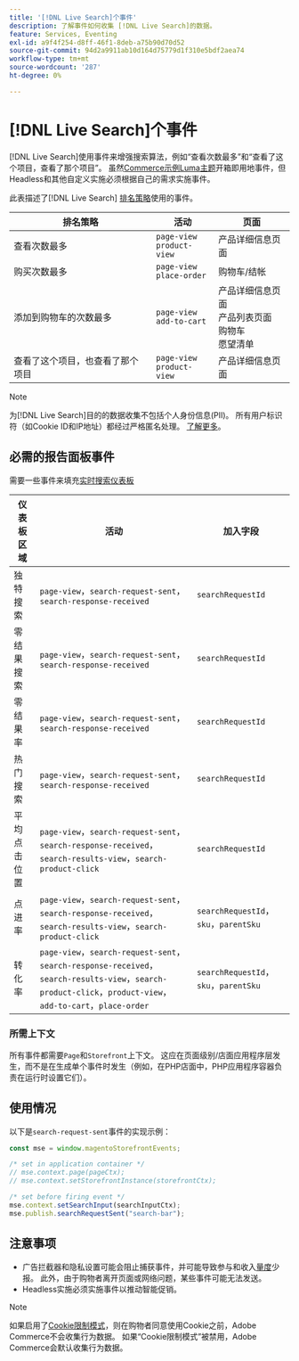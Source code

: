 ```yaml
---
title: '[!DNL Live Search]个事件'
description: 了解事件如何收集 [!DNL Live Search]的数据。
feature: Services, Eventing
exl-id: a9f4f254-d8ff-46f1-8deb-a75b90d70d52
source-git-commit: 94d2a9911ab10d164d75779d1f310e5bdf2aea74
workflow-type: tm+mt
source-wordcount: '287'
ht-degree: 0%

---
```


# [!DNL Live Search]个事件

[!DNL Live Search]使用事件来增强搜索算法，例如“查看次数最多”和“查看了这个项目，查看了那个项目”。 虽然[Commerce示例Luma主题](https://experienceleague.adobe.com/en/docs/commerce-admin/content-design/design/themes/themes#the-default-theme)开箱即用地事件，但Headless和其他自定义实施必须根据自己的需求实施事件。

此表描述了[!DNL Live Search] [排名策略](rules-add.md#intelligent-ranking)使用的事件。

| 排名策略 | 活动 | 页面 |
| --- | --- | --- |
| 查看次数最多 | `page-view`<br>`product-view` | 产品详细信息页面 |
| 购买次数最多 | `page-view`<br>`place-order` | 购物车/结帐 |
| 添加到购物车的次数最多 | `page-view`<br>`add-to-cart` | 产品详细信息页面<br>产品列表页面<br>购物车<br>愿望清单 |
| 查看了这个项目，也查看了那个项目 | `page-view`<br>`product-view` | 产品详细信息页面 |

>[!NOTE]
>
>为[!DNL Live Search]目的的数据收集不包括个人身份信息(PII)。 所有用户标识符（如Cookie ID和IP地址）都经过严格匿名处理。 [了解更多](https://www.adobe.com/privacy/experience-cloud.html)。

## 必需的报告面板事件

需要一些事件来填充[实时搜索仪表板](performance.md)

| 仪表板区域 | 活动 | 加入字段 |
| ------------------- | ------------- | ---------- |
| 独特搜索 | `page-view`，`search-request-sent`，`search-response-received` | `searchRequestId` |
| 零结果搜索 | `page-view`，`search-request-sent`，`search-response-received` | `searchRequestId` |
| 零结果率 | `page-view`，`search-request-sent`，`search-response-received` | `searchRequestId` |
| 热门搜索 | `page-view`，`search-request-sent`，`search-response-received` | `searchRequestId` |
| 平均 点击位置 | `page-view`，`search-request-sent`，`search-response-received`，`search-results-view`，`search-product-click` | `searchRequestId` |
| 点进率 | `page-view`，`search-request-sent`，`search-response-received`，`search-results-view`，`search-product-click` | `searchRequestId`，`sku`，`parentSku` |
| 转化率 | `page-view`，`search-request-sent`，`search-response-received`，`search-results-view`，`search-product-click`，`product-view`，`add-to-cart`，`place-order` | `searchRequestId`，`sku`，`parentSku` |

### 所需上下文

所有事件都需要`Page`和`Storefront`上下文。 这应在页面级别/店面应用程序层发生，而不是在生成单个事件时发生（例如，在PHP店面中，PHP应用程序容器负责在运行时设置它们）。

## 使用情况

以下是`search-request-sent`事件的实现示例：

```javascript
const mse = window.magentoStorefrontEvents;

/* set in application container */
// mse.context.page(pageCtx);
// mse.context.setStorefrontInstance(storefrontCtx);

/* set before firing event */
mse.context.setSearchInput(searchInputCtx);
mse.publish.searchRequestSent("search-bar");
```

## 注意事项

- 广告拦截器和隐私设置可能会阻止捕获事件，并可能导致参与和收入[量度](performance.md)少报。 此外，由于购物者离开页面或网络问题，某些事件可能无法发送。
- Headless实施必须实施事件以推动智能促销。

>[!NOTE]
>
>如果启用了[Cookie限制模式](https://experienceleague.adobe.com/docs/commerce-admin/start/compliance/privacy/compliance-cookie-law.html)，则在购物者同意使用Cookie之前，Adobe Commerce不会收集行为数据。 如果“Cookie限制模式”被禁用，Adobe Commerce会默认收集行为数据。
